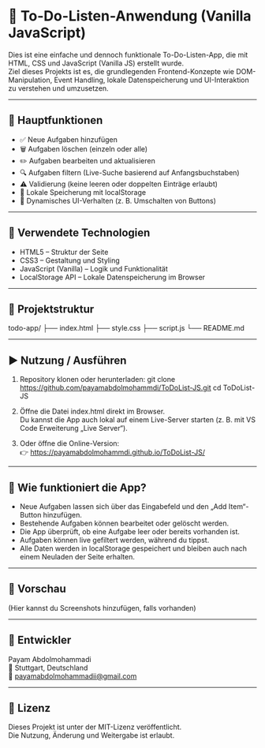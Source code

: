 # 📝 To-Do-Listen-Anwendung (Vanilla JavaScript)

Dies ist eine einfache und dennoch funktionale To-Do-Listen-App, die mit HTML, CSS und JavaScript (Vanilla JS) erstellt wurde.  
Ziel dieses Projekts ist es, die grundlegenden Frontend-Konzepte wie DOM-Manipulation, Event Handling, lokale Datenspeicherung und UI-Interaktion zu verstehen und umzusetzen.

---

## 🚀 Hauptfunktionen

- ✅ Neue Aufgaben hinzufügen  
- 🗑 Aufgaben löschen (einzeln oder alle)  
- ✏️ Aufgaben bearbeiten und aktualisieren  
- 🔍 Aufgaben filtern (Live-Suche basierend auf Anfangsbuchstaben)  
- ⚠️ Validierung (keine leeren oder doppelten Einträge erlaubt)  
- 💾 Lokale Speicherung mit localStorage  
- 🎨 Dynamisches UI-Verhalten (z. B. Umschalten von Buttons)  

---

## 🧠 Verwendete Technologien

- HTML5 – Struktur der Seite  
- CSS3 – Gestaltung und Styling  
- JavaScript (Vanilla) – Logik und Funktionalität  
- LocalStorage API – Lokale Datenspeicherung im Browser  

---

## 📂 Projektstruktur
todo-app/
├── index.html
├── style.css
├── script.js
└── README.md

---

## ▶️ Nutzung / Ausführen

1. Repository klonen oder herunterladen:
git clone https://github.com/payamabdolmohammdi/ToDoList-JS.git
cd ToDoList-JS

2. Öffne die Datei index.html direkt im Browser.  
   Du kannst die App auch lokal auf einem Live-Server starten (z. B. mit VS Code Erweiterung „Live Server“).

3. Oder öffne die Online-Version:  
👉 https://payamabdolmohammdi.github.io/ToDoList-JS/

---

## 🧪 Wie funktioniert die App?

- Neue Aufgaben lassen sich über das Eingabefeld und den „Add Item“-Button hinzufügen.  
- Bestehende Aufgaben können bearbeitet oder gelöscht werden.  
- Die App überprüft, ob eine Aufgabe leer oder bereits vorhanden ist.  
- Aufgaben können live gefiltert werden, während du tippst.  
- Alle Daten werden in localStorage gespeichert und bleiben auch nach einem Neuladen der Seite erhalten.  

---

## 📸 Vorschau

(Hier kannst du Screenshots hinzufügen, falls vorhanden)

---

## 👤 Entwickler

Payam Abdolmohammadi  
📍 Stuttgart, Deutschland  
📧 payamabdolmohammadii@gmail.com  

---

## 🪪 Lizenz

Dieses Projekt ist unter der MIT-Lizenz veröffentlicht.  
Die Nutzung, Änderung und Weitergabe ist erlaubt.
